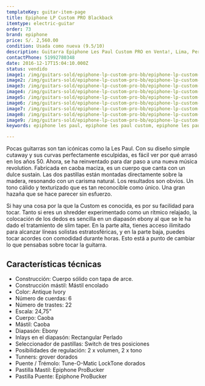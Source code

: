 ```yaml
---
templateKey: guitar-item-page
title: Epiphone LP Custom PRO Blackback
itemtype: electric-guitar
order: 73
brand: epiphone
price: S/. 2,560.00
condition: Usada como nueva (9.5/10)
description: Guitarra Epiphone Les Paul Custom PRO en Venta!, Lima, Peru
contactPhone: 51992780348
date: 2016-12-17T15:04:10.000Z
status: vendido
image1: /img/guitars-sold/epiphone-lp-custom-pro-bb/epiphone-lp-custom-pro-bb-sold-01.jpg
image2: /img/guitars-sold/epiphone-lp-custom-pro-bb/epiphone-lp-custom-pro-bb-sold-02.jpg
image3: /img/guitars-sold/epiphone-lp-custom-pro-bb/epiphone-lp-custom-pro-bb-sold-03.jpg
image4: /img/guitars-sold/epiphone-lp-custom-pro-bb/epiphone-lp-custom-pro-bb-sold-04.jpg
image5: /img/guitars-sold/epiphone-lp-custom-pro-bb/epiphone-lp-custom-pro-bb-sold-05.jpg
image6: /img/guitars-sold/epiphone-lp-custom-pro-bb/epiphone-lp-custom-pro-bb-sold-06.jpg
image7: /img/guitars-sold/epiphone-lp-custom-pro-bb/epiphone-lp-custom-pro-bb-sold-07.jpg
image8: /img/guitars-sold/epiphone-lp-custom-pro-bb/epiphone-lp-custom-pro-bb-sold-08.jpg
image9: /img/guitars-sold/epiphone-lp-custom-pro-bb/epiphone-lp-custom-pro-bb-sold-09.jpg
keywords: epiphone les paul, epiphone les paul custom, epiphone les paul custom pro

---
```


Pocas guitarras son tan icónicas como la Les Paul. Con su diseño simple cutaway y sus curvas perfectamente esculpidas, es fácil ver por qué arrasó en los años 50. Ahora, se ha reinventado para dar paso a una nueva música revolution. Fabricada en caoba maciza, es un cuerpo que canta con un dulce sustain. Las dos pastillas están montadas directamente sobre la madera, resonando con un carisma natural. Los resultados son obvios. Un tono cálido y texturizado que es tan reconocible como único. Una gran hazaña que se hace parecer sin esfuerzo.

Si hay una cosa por la que la Custom es conocida, es por su facilidad para tocar. Tanto si eres un shredder experimentado como un rítmico relajado, la colocación de los dedos es sencilla en un diapasón ebony al que se le ha dado el tratamiento de slim taper. En la parte alta, tienes acceso ilimitado para alcanzar líneas solistas estratosféricas, y en la parte baja, puedes tocar acordes con comodidad durante horas. Esto está a punto de cambiar lo que pensabas sobre tocar la guitarra.

## Características técnicas

* Construcción: Cuerpo sólido con tapa de arce.
* Construcción mástil: Mástil encolado
* Color: Antique Ivory
* Número de cuerdas: 6
* Número de trastes: 22
* Escala: 24,75"
* Cuerpo: Caoba
* Mástil: Caoba
* Diapasón: Ebony
* Inlays en el diapasón: Rectangular Perlado
* Seleccionador de pastillas: Switch de tres posiciones
* Posibilidades de regulación: 2 x volumen, 2 x tono
* Tunners: grover dorados
* Puente / Trémolo: Tune-O-Matic LockTone dorados
* Pastilla Mastil: Epiphone ProBucker
* Pastilla Puente: Epiphone ProBucker